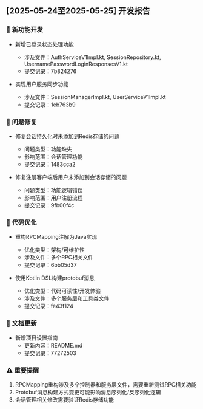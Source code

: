 ## [2025-05-24至2025-05-25] 开发报告

### 🚀 新功能开发
- 新增已登录状态处理功能
  - 涉及文件：AuthServiceV1Impl.kt, SessionRepository.kt, UsernamePasswordLoginResponsesV1.kt
  - 提交记录：7b824276

- 实现用户服务同步功能
  - 涉及文件：SessionManagerImpl.kt, UserServiceV1Impl.kt
  - 提交记录：1eb763b9

### 🐛 问题修复
- 修复会话持久化时未添加到Redis存储的问题
  - 问题类型：功能缺失
  - 影响范围：会话管理功能
  - 提交记录：1483cca2

- 修复注册客户端后用户未添加到会话存储的问题
  - 问题类型：功能逻辑错误
  - 影响范围：用户注册流程
  - 提交记录：9fb00f4c

### 🔧 代码优化
- 重构RPCMapping注解为Java实现
  - 优化类型：架构/可维护性
  - 涉及文件：多个RPC相关文件
  - 提交记录：6bb05d37

- 使用Kotlin DSL构建protobuf消息
  - 优化类型：代码可读性/开发体验
  - 涉及文件：多个服务层和工具类文件
  - 提交记录：fe43f124

### 📝 文档更新
- 新增项目设置指南
  - 更新内容：README.md
  - 提交记录：77272503

### ⚠️ 重要提醒
1. RPCMapping重构涉及多个控制器和服务层文件，需要重新测试RPC相关功能
2. Protobuf消息构建方式变更可能影响消息序列化/反序列化逻辑
3. 会话管理相关修改需要验证Redis存储功能